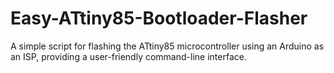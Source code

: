 # Easy-ATtiny85-Bootloader-Flasher
A simple script for flashing the ATtiny85 microcontroller using an Arduino as an ISP, providing a user-friendly command-line interface.
